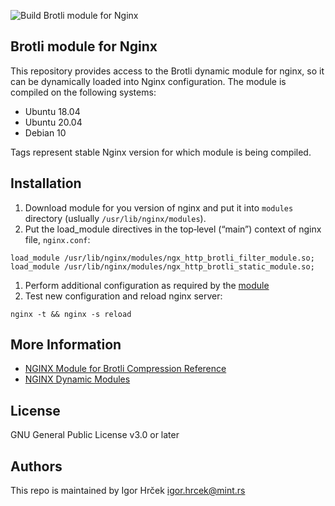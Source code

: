 ![Build Brotli module for Nginx](https://github.com/mint-hosting/nginx-module-brotli/workflows/Build%20Brotli%20module%20for%20Nginx/badge.svg)

Brotli module for Nginx
-----------------

This repository provides access to the Brotli dynamic module for nginx, so it can be dynamically loaded into Nginx configuration. The module is compiled on the following systems:
- Ubuntu 18.04
- Ubuntu 20.04
- Debian 10

Tags represent stable Nginx version for which module is being compiled.

Installation
-----------------
1. Download module for you version of nginx and put it into `modules` directory (uslually `/usr/lib/nginx/modules`).
2. Put the load_module directives in the top‑level (“main”) context of nginx file, `nginx.conf`:
```
load_module /usr/lib/nginx/modules/ngx_http_brotli_filter_module.so;
load_module /usr/lib/nginx/modules/ngx_http_brotli_static_module.so;
```
1. Perform additional configuration as required by the [module](https://github.com/google/ngx_brotli)
2. Test new configuration and reload nginx server:
```
nginx -t && nginx -s reload
```

More Information
-----------------
- [NGINX Module for Brotli Compression Reference](https://github.com/google/ngx_brotli)
- [NGINX Dynamic Modules](https://docs.nginx.com/nginx/admin-guide/dynamic-modules/dynamic-modules/)

License
-----------------
GNU General Public License v3.0 or later

Authors
-----------------
This repo is maintained by Igor Hrček <igor.hrcek@mint.rs>